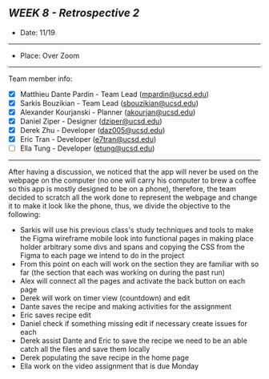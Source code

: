 ***WEEK 8 - Retrospective 2***
---
- Date: 11/19
---
- Place: Over Zoom
---
Team member info:<br>
- [x] Matthieu Dante Pardin - Team Lead (mpardin@ucsd.edu)<br>
- [x] Sarkis Bouzikian - Team Lead (sbouzikian@ucsd.edu)<br>
- [x] Alexander Kourjanski - Planner (akourjan@ucsd.edu)<br>
- [x] Daniel Ziper - Designer (dziper@ucsd.edu)<br>
- [x] Derek Zhu - Developer (daz005@ucsd.edu)<br>
- [x] Eric Tran - Developer (e7tran@ucsd.edu)<br>
- [ ] Ella Tung - Developer (etung@ucsd.edu)
---
After having a discussion, we noticed that the app will never be used on the webpage on the computer (no one will carry his computer to brew a coffee so this app is mostly designed to be on a phone), therefore, the team decided to scratch all the work done to represent the webpage and change it to make it look like the phone, thus, we divide the objective to the following:

- Sarkis will use his previous class's study techniques and tools to make the Figma wireframe mobile look into functional pages in making place holder arbitrary some divs and spans and copying the CSS from the Figma to each page we intend to do in the project
- From this point on each will work on the section they are familiar with so far (the section that each was working on during the past run)
- Alex will connect all the pages and activate the back button on each page
- Derek will work on timer view (countdown) and edit
- Dante saves the recipe and making activities for the assignment
- Eric saves recipe edit
- Daniel check if something missing edit if necessary create issues for each 
- Derek assist Dante and Eric to save the recipe we need to be an able catch all the files and save them locally
- Derek populating the save recipe in the home page
- Ella work on the video assignment that is due Monday